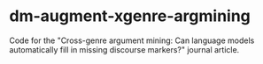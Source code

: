 # dm-augment-xgenre-argmining
Code for the "Cross-genre argument mining: Can language models automatically fill in missing discourse markers?" journal article.
